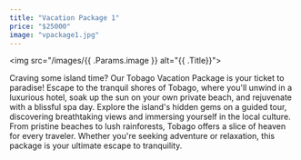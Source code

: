 ```yaml
---
title: "Vacation Package 1"
price: "$25000"
image: "vpackage1.jpg"
---
```


<img src="/images/{{ .Params.image }} alt="{{ .Title}}">

Craving some island time? Our Tobago Vacation Package is your ticket to paradise!  Escape to the tranquil shores of Tobago, where you'll unwind in a luxurious hotel, soak up the sun on your own private beach, and rejuvenate with a blissful spa day.  Explore the island's hidden gems on a guided tour, discovering breathtaking views and immersing yourself in the local culture.  From pristine beaches to lush rainforests, Tobago offers a slice of heaven for every traveler.  Whether you're seeking adventure or relaxation, this package is your ultimate escape to tranquility.